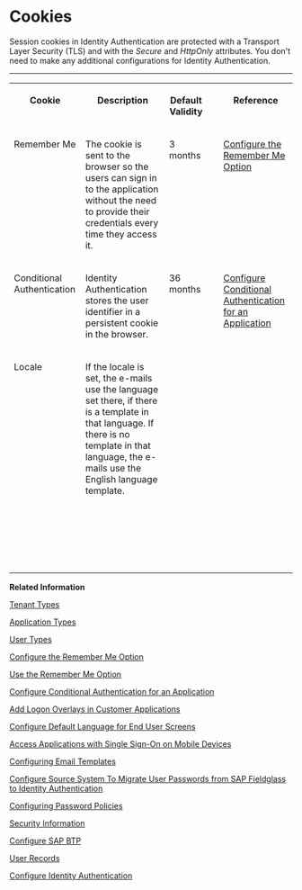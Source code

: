 <!-- loioe60fd0483d414f728fd162c9f525513e -->

# Cookies

Session cookies in Identity Authentication are protected with a Transport Layer Security \(TLS\) and with the *Secure* and *HttpOnly* attributes. You don't need to make any additional configurations for Identity Authentication.

****


<table>
<tr>
<th valign="top">

Cookie

</th>
<th valign="top">

Description

</th>
<th valign="top">

Default Validity

</th>
<th valign="top">

 

</th>
<th valign="top">

Reference

</th>
</tr>
<tr>
<td valign="top">

Remember Me

</td>
<td valign="top">

The cookie is sent to the browser so the users can sign in to the application without the need to provide their credentials every time they access it.

</td>
<td valign="top">

3 months

</td>
<td valign="top">

 

</td>
<td valign="top">

[Configure the Remember Me Option](Operation-Guide/configure-the-remember-me-option-08d41f4.md)

</td>
</tr>
<tr>
<td valign="top">

Conditional Authentication

</td>
<td valign="top">

Identity Authentication stores the user identifier in a persistent cookie in the browser.

</td>
<td valign="top">

36 months

</td>
<td valign="top">

 

</td>
<td valign="top">

[Configure Conditional Authentication for an Application](Operation-Guide/configure-conditional-authentication-for-an-application-0143dce.md)

</td>
</tr>
<tr>
<td valign="top">

Locale

</td>
<td valign="top">

If the locale is set, the e-mails use the language set there, if there is a template in that language. If there is no template in that language, the e-mails use the English language template.

</td>
<td valign="top">

 

</td>
<td valign="top">

 

</td>
<td valign="top">

 

</td>
</tr>
<tr>
<td valign="top">

 

</td>
<td valign="top">

 

</td>
<td valign="top">

 

</td>
<td valign="top">

 

</td>
<td valign="top">

 

</td>
</tr>
<tr>
<td valign="top">

 

</td>
<td valign="top">

 

</td>
<td valign="top">

 

</td>
<td valign="top">

 

</td>
<td valign="top">

 

</td>
</tr>
</table>

**Related Information**  


[Tenant Types](tenant-types-069b25d.md "Identity Authentication provides three types of tenants - productive, test, and trial")

[Application Types](application-types-8f61880.md "Application types in the administration console for SAP Cloud Identity Services.")

[User Types](user-types-70e95d1.md "")

[Configure the Remember Me Option](Operation-Guide/configure-the-remember-me-option-08d41f4.md "Tenant administrators can configure the Remember me option as visible or hidden, and checked or unchecked.")

[Use the Remember Me Option](User-Guide/use-the-remember-me-option-bc7c6c6.md "With the Remember me functionality enabled, you can log on to an application without the need to provide your credentials every time you access it.")

[Configure Conditional Authentication for an Application](Operation-Guide/configure-conditional-authentication-for-an-application-0143dce.md "Tenant administrator can define rules for authenticating identity provider according to email domain, user type, user group, and IP range (specified in CIDR notation).")

[Add Logon Overlays in Customer Applications](Development/add-logon-overlays-in-customer-applications-5e98ecf.md "This document describes how service providers that delegate authentication to Identity Authentication can use embedded frames, also called overlays, for the logon pages of their applications.")

[Configure Default Language for End User Screens](Operation-Guide/configure-default-language-for-end-user-screens-2cb73c3.md "Select the language that the end user screen uses if the language of the browser isn’t in the list of supported languages.")

[Access Applications with Single Sign-On on Mobile Devices](User-Guide/access-applications-with-single-sign-on-on-mobile-devices-89bbb0b.md "You can access trusted applications that require two-factor authentication via your mobile devices using single sign-on (SSO).")

[Configuring Email Templates](Operation-Guide/configuring-email-templates-b2afbcd.md "Tenant administrators can use the default or a custom email template set for the application processes.")

[Configure Source System To Migrate User Passwords from SAP Fieldglass to Identity Authentication](Operation-Guide/configure-source-system-to-migrate-user-passwords-from-sap-fieldglass-to-identity-authent-b0c7ec8.md)

[Configuring Password Policies](Operation-Guide/configuring-password-policies-12b3395.md "Passwords for the authentication of users are subject to certain rules. These rules are defined in the password policy. Identity Authentication provides you with two predefined password policies, in addition to which you can create and configure up to three custom password policies.")

[Security Information](Security/security-information-6e88d82.md "This document is an overview of security-relevant information that applies to Identity Authentication, and contains recommendations about how administrators should secure it.")

[Configure SAP BTP](Operation-Guide/corporate-user-store-cloud-foundry-environment-9942ede.md#loiodd8240d6a4f54e938ec867c21a4e9222)

[User Records](Operation-Guide/corporate-user-store-cloud-foundry-environment-9942ede.md#loio500ac5e7d6574fdb8177ff4b637f1da2)

[Configure Identity Authentication](Operation-Guide/corporate-user-store-cloud-foundry-environment-9942ede.md#loiode5cff7e1ec14bd08d01e429390fe193)

